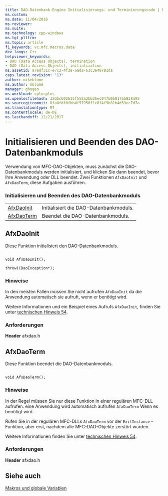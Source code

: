 ```yaml
---
title: DAO-Datenbank-Engine Initialisierungs- und Terminierungscode | Microsoft Docs
ms.custom: 
ms.date: 11/04/2016
ms.reviewer: 
ms.suite: 
ms.technology: cpp-windows
ms.tgt_pltfrm: 
ms.topic: article
f1_keywords: vc.mfc.macros.data
dev_langs: C++
helpviewer_keywords:
- DAO (Data Access Objects), termination
- DAO (Data Access Objects), initialization
ms.assetid: a7edf31c-e7c2-4f3e-aada-63c3e48781da
caps.latest.revision: "13"
author: mikeblome
ms.author: mblome
manager: ghogen
ms.workload: cplusplus
ms.openlocfilehash: 32dbcb02615f552a2bb26ec047b0b817bb828a95
ms.sourcegitcommit: 8fa8fdf0fbb4f57950f1e8f4f9b81b4d39ec7d7a
ms.translationtype: MT
ms.contentlocale: de-DE
ms.lasthandoff: 12/21/2017
---
```

# <a name="dao-database-engine-initialization-and-termination"></a>Initialisieren und Beenden des DAO-Datenbankmoduls
Verwendung von MFC-DAO-Objekten, muss zunächst die DAO-Datenbankmoduls werden initialisiert, und klicken Sie dann beendet, bevor Ihre Anwendung oder DLL beendet. Zwei Funktionen `AfxDaoInit` und `AfxDaoTerm`, diese Aufgaben ausführen.  
  
### <a name="dao-database-engine-initialization-and-termination"></a>Initialisieren und Beenden des DAO-Datenbankmoduls  
  
|||  
|-|-|  
|[AfxDaoInit](#afxdaoinit)|Initialisiert die DAO-Datenbankmoduls.|  
|[AfxDaoTerm](#afxdaoterm)|Beendet die DAO-Datenbankmoduls.|  
  
##  <a name="afxdaoinit"></a>AfxDaoInit  
 Diese Funktion initialisiert den DAO-Datenbankmoduls.  
  
```  
 
void AfxDaoInit();

throw(CDaoException*);  
```  
  
### <a name="remarks"></a>Hinweise  
 In den meisten Fällen müssen Sie nicht aufrufen `AfxDaoInit` da die Anwendung automatisch sie aufruft, wenn er benötigt wird.  
  
 Weitere Informationen und ein Beispiel eines Aufrufs `AfxDaoInit`, finden Sie unter [technischen Hinweis 54](../../mfc/tn054-calling-dao-directly-while-using-mfc-dao-classes.md).  
  
### <a name="requirements"></a>Anforderungen  
  **Header** afxdao.h  
  
##  <a name="afxdaoterm"></a>AfxDaoTerm  
 Diese Funktion beendet die DAO-Datenbankmoduls.  
  
```  
 
void AfxDaoTerm();  
```  
  
### <a name="remarks"></a>Hinweise  
 In der Regel müssen Sie nur diese Funktion in einer regulären MFC-DLL aufrufen. eine Anwendung wird automatisch aufrufen `AfxDaoTerm` Wenn es benötigt wird.  
  
 Rufen Sie in der regulären MFC-DLLs `AfxDaoTerm` vor der `ExitInstance` -Funktion, aber erst, nachdem alle MFC-DAO-Objekte zerstört wurden.  
  
 Weitere Informationen finden Sie unter [technischen Hinweis 54](../../mfc/tn054-calling-dao-directly-while-using-mfc-dao-classes.md).  

### <a name="requirements"></a>Anforderungen  
  **Header** afxdao.h  

## <a name="see-also"></a>Siehe auch  
 [Makros und globale Variablen](../../mfc/reference/mfc-macros-and-globals.md)
